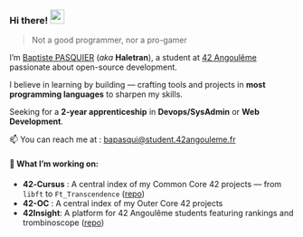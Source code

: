 ### Hi there! <img src="https://emojis.slackmojis.com/emojis/images/1643515023/10521/meow_code.gif?1643515023" width="25"/>
> Not a good programmer, nor a pro-gamer

I’m [Baptiste PASQUIER](https://baptistepasquier.xyz/) (*aka* **Haletran**), a student at [42 Angoulême](https://github.com/42Angouleme) passionate about open-source development.

I believe in learning by building — crafting tools and projects in **most programming languages** to sharpen my skills.

Seeking for a **2‑year apprenticeship** in **Devops/SysAdmin** or **Web Development**. 

📫 You can reach me at : bapasqui@student.42angouleme.fr

#### 🚀 What I’m working on:
- **42‑Cursus** : A central index of my Common Core 42 projects — from `libft` to `Ft_Transcendence` ([repo](https://github.com/Haletran/42-Cursus))
- **42-OC** : A central index of my Outer Core 42 projects
- **42Insight**: A platform for 42 Angoulême students featuring rankings and trombinoscope ([repo](https://github.com/fZpHr/42insight))
